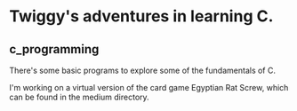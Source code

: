 # Twiggy's adventures in learning C.

## c_programming

There's some basic programs to explore some of the fundamentals of C.

I'm working on a virtual version of the card game Egyptian Rat Screw, which can be found in the medium directory.
